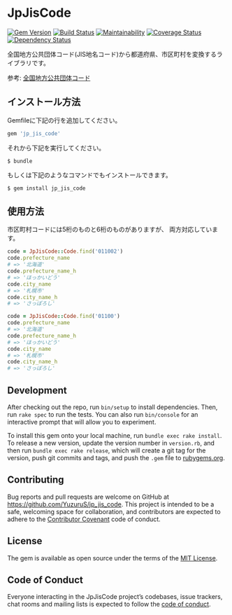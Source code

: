 # JpJisCode

[![Gem Version](https://badge.fury.io/rb/jp_jis_code.svg)](https://badge.fury.io/rb/jp_jis_code)
[![Build Status](https://travis-ci.org/YuzuruS/jp_jis_code.svg?branch=master)](https://travis-ci.org/YuzuruS/jp_jis_code)
[![Maintainability](https://api.codeclimate.com/v1/badges/74f87eba9109855a15f1/maintainability)](https://codeclimate.com/github/YuzuruS/jp_jis_code/maintainability)
[![Coverage Status](https://coveralls.io/repos/github/YuzuruS/jp_jis_code/badge.svg)](https://coveralls.io/github/YuzuruS/jp_jis_code)
[![Dependency Status](https://beta.gemnasium.com/badges/github.com/YuzuruS/jp_jis_code.svg)](https://beta.gemnasium.com/projects/github.com/YuzuruS/jp_jis_code)

全国地方公共団体コード(JIS地名コード)から都道府県、市区町村を変換するライブラリです。

参考: [全国地方公共団体コード](https://ja.wikipedia.org/wiki/全国地方公共団体コード)

## インストール方法

Gemfileに下記の行を追加してください。

```ruby
gem 'jp_jis_code'
```

それから下記を実行してください。

    $ bundle

もしくは下記のようなコマンドでもインストールできます。

    $ gem install jp_jis_code

## 使用方法

市区町村コードには5桁のものと6桁のものがありますが、
両方対応しています。

```ruby
code = JpJisCode::Code.find('011002')
code.prefecture_name
# => '北海道'
code.prefecture_name_h
# => 'ほっかいどう'
code.city_name
# => '札幌市'
code.city_name_h
# => 'さっぽろし'

code = JpJisCode::Code.find('01100')
code.prefecture_name
# => '北海道'
code.prefecture_name_h
# => 'ほっかいどう'
code.city_name
# => '札幌市'
code.city_name_h
# => 'さっぽろし'
```

## Development

After checking out the repo, run `bin/setup` to install dependencies. Then, run `rake spec` to run the tests. You can also run `bin/console` for an interactive prompt that will allow you to experiment.

To install this gem onto your local machine, run `bundle exec rake install`. To release a new version, update the version number in `version.rb`, and then run `bundle exec rake release`, which will create a git tag for the version, push git commits and tags, and push the `.gem` file to [rubygems.org](https://rubygems.org).

## Contributing

Bug reports and pull requests are welcome on GitHub at https://github.com/YuzuruS/jp_jis_code. This project is intended to be a safe, welcoming space for collaboration, and contributors are expected to adhere to the [Contributor Covenant](http://contributor-covenant.org) code of conduct.

## License

The gem is available as open source under the terms of the [MIT License](http://opensource.org/licenses/MIT).

## Code of Conduct

Everyone interacting in the JpJisCode project’s codebases, issue trackers, chat rooms and mailing lists is expected to follow the [code of conduct](https://github.com/YuzuruS/jp_jis_code/blob/master/CODE_OF_CONDUCT.md).
